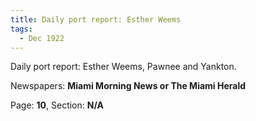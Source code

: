 ```yaml
---  
title: Daily port report: Esther Weems  
tags:  
  - Dec 1922  
---  
```

  
Daily port report: Esther Weems, Pawnee and Yankton.  
  
Newspapers: **Miami Morning News or The Miami Herald**  
  
Page: **10**, Section: **N/A** 
